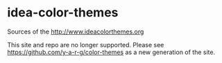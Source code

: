 idea-color-themes
=================

Sources of the http://www.ideacolorthemes.org

This site and repo are no longer supported. Please see https://github.com/y-a-r-g/color-themes as a new generation of the site.
